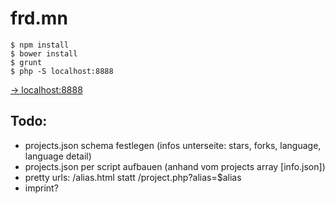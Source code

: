 # frd.mn

```
$ npm install
$ bower install
$ grunt
$ php -S localhost:8888
```

[→ localhost:8888](http://localhost:8888)

## Todo:

- projects.json schema festlegen (infos unterseite: stars, forks, language, language detail)
- projects.json per script aufbauen (anhand vom projects array [info.json])
- pretty urls: /alias.html statt /project.php?alias=$alias
- imprint?

